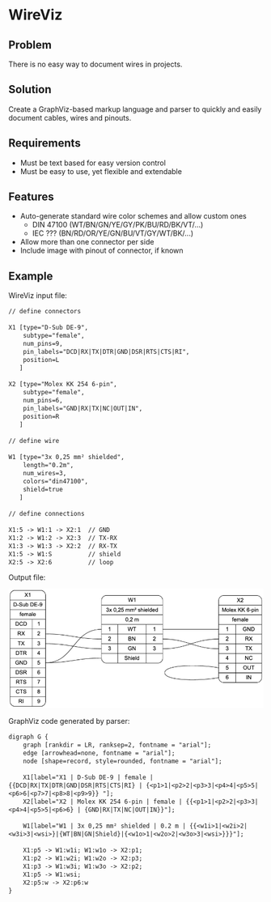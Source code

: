 # WireViz

## Problem

There is no easy way to document wires in projects.

## Solution

Create a GraphViz-based markup language and parser to quickly and easily document cables, wires and pinouts.

## Requirements

* Must be text based for easy version control
* Must be easy to use, yet flexible and extendable

## Features

* Auto-generate standard wire color schemes and allow custom ones
  * DIN 47100 (WT/BN/GN/YE/GY/PK/BU/RD/BK/VT/...)
  * IEC ???   (BN/RD/OR/YE/GN/BU/VT/GY/WT/BK/...)
* Allow more than one connector per side
* Include image with pinout of connector, if known

## Example

WireViz input file:

    // define connectors

    X1 [type="D-Sub DE-9",
        subtype="female",
        num_pins=9,
        pin_labels="DCD|RX|TX|DTR|GND|DSR|RTS|CTS|RI",
        position=L
       ]

    X2 [type="Molex KK 254 6-pin",
        subtype="female",
        num_pins=6,
        pin_labels="GND|RX|TX|NC|OUT|IN",
        position=R
       ]

    // define wire

    W1 [type="3x 0,25 mm² shielded",
        length="0.2m",
        num_wires=3,
        colors="din47100",
        shield=true
       ]

    // define connections

    X1:5 -> W1:1 -> X2:1  // GND
    X1:2 -> W1:2 -> X2:3  // TX-RX
    X1:3 -> W1:3 -> X2:2  // RX-TX
    X1:5 -> W1:S          // shield
    X2:5 -> X2:6          // loop

Output file:

![Sample output diagram](idea/example1.png)

GraphViz code generated by parser:

    digraph G {
        graph [rankdir = LR, ranksep=2, fontname = "arial"];
        edge [arrowhead=none, fontname = "arial"];
        node [shape=record, style=rounded, fontname = "arial"];

        X1[label="X1 | D-Sub DE-9 | female | {{DCD|RX|TX|DTR|GND|DSR|RTS|CTS|RI} | {<p1>1|<p2>2|<p3>3|<p4>4|<p5>5|<p6>6|<p7>7|<p8>8|<p9>9}} "];
        X2[label="X2 | Molex KK 254 6-pin | female | {{<p1>1|<p2>2|<p3>3|<p4>4|<p5>5|<p6>6} | {GND|RX|TX|NC|OUT|IN}}"];

        W1[label="W1 | 3x 0,25 mm² shielded | 0.2 m | {{<w1i>1|<w2i>2|<w3i>3|<wsi>}|{WT|BN|GN|Shield}|{<w1o>1|<w2o>2|<w3o>3|<wsi>}}}"];

        X1:p5 -> W1:w1i; W1:w1o -> X2:p1;
        X1:p2 -> W1:w2i; W1:w2o -> X2:p3;
        X1:p3 -> W1:w3i; W1:w3o -> X2:p2;
        X1:p5 -> W1:wsi;
        X2:p5:w -> X2:p6:w
    }
